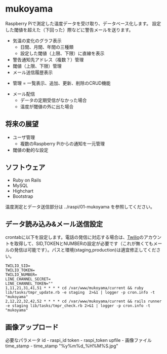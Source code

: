 # mukoyama
Raspberry Piで測定した温度データを受け取り、データベース化します。
設定した閾値を超えた（下回った）際などに警告メールを送ります。

- 気温の変化のグラフ表示
  - 日間、月間、年間の三種類
  - 設定した閾値（上限、下限）に直線を表示
- 警告通知先アドレス（複数？）管理
- 閾値（上限、下限）管理
- メール送信履歴表示

* 管理 = 一覧表示、追加、更新、削除のCRUD機能

- メール配信
  - データの定期受信がなかった場合
  - 温度が閾値の外に出た場合

## 将来の展望
- ユーザ管理
  - 複数のRaspberry Piからの通知を一元管理
- 閾値の動的な設定

## ソフトウェア
- Ruby on Rails
- MySQL
- Highchart
- Bootstrap

温度測定とデータ送信部分は ../raspi/01-mukoyama を参照してください。

## データ読み込み&メール送信設定
crontabに以下を設定します。電話の発信に対応する場合は、[Twilio](https://www.twilio.com)のアカウントを取得して、SID,TOKENとNUMBERの設定が必要です（これが無くてもメールの発信は可能です）。パスと環境(staging,production)は適宜修正してください。

```
TWILIO_SID=
TWILIO_TOKEN=
TWILIO_NUMBER=
LINE_CHANNEL_SECRET=
LINE_CHANNEL_TOKEN=""
1,11,21,31,41,51 * * * * cd /var/www/mukoyama/current && ruby lib/tasks/tmpr_update.rb -e staging  2>&1 | logger -p cron.info -t "mukoyama"
2,12,22,32,42,52 * * * * cd /var/www/mukoyama/current && rails runner -e staging lib/tasks/tmpr_check.rb 2>&1 | logger -p cron.info -t "mukoyama"
```

## 画像アップロード
必要なパラメータ
id          - raspi_id
token       - raspi_token
upfile      - 画像ファイル
time_stamp  - time_stamp "%y%m%d_%H%M%S.jpg"
